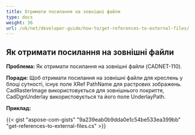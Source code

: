 ```yaml
---
title: Отримати посилання на зовнішні файли
type: docs
weight: 36
url: /uk/net/developer-guide/how-to/get-references-to-external-files/
---
```


## **Як отримати посилання на зовнішні файли**

**Проблема:** Як отримати посилання на зовнішні файли (CADNET-110).

**Поради:** Щоб отримати посилання на зовнішні файли для креслень у блоці сутності, існує поле XRef PathName для растрових зображень. CadRasterImage використовується для зовнішнього покриття, CadDgnUnderlay використовується та його поле UnderlayPath.

**Приклад:**

{{< gist "aspose-com-gists" "9a239eab0b9dda0e1c54be533ea399bb" "get-references-to-external-files.cs" >}}
